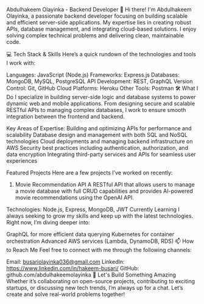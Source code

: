 Abdulhakeem Olayinka - Backend Developer
👋 Hi there! I'm Abdulhakeem Olayinka, a passionate backend developer focusing on building scalable and efficient server-side applications. My expertise lies in creating robust APIs, database management, and integrating cloud-based solutions. I enjoy solving complex technical problems and delivering clean, maintainable code.

💻 Tech Stack & Skills
Here’s a quick rundown of the technologies and tools I work with:

Languages: JavaScript (Node.js)
Frameworks: Express.js
Databases: MongoDB, MySQL, PostgreSQL
API Development: REST, GraphQL
Version Control: Git, GitHub
Cloud Platforms: Heroku
Other Tools: Postman
🛠️ What I Do
I specialize in building server-side logic and database systems to power dynamic web and mobile applications. From designing secure and scalable RESTful APIs to managing complex databases, I work to ensure smooth integration between the frontend and backend.

Key Areas of Expertise:
Building and optimizing APIs for performance and scalability
Database design and management with both SQL and NoSQL technologies
Cloud deployments and managing backend infrastructure on AWS
Security best practices including authentication, authorization, and data encryption
Integrating third-party services and APIs for seamless user experiences

Featured Projects
Here are a few projects I’ve worked on recently:

1. Movie Recommendation API
A RESTful API that allows users to manage a movie database with full CRUD capabilities and provides AI-powered movie recommendations using the OpenAI API.



Technologies: Node.js, Express, MongoDB, JWT
Currently Learning
I always seeking to grow my skills and keep up with the latest technologies. Right now, I’m diving deeper into:

GraphQL for more efficient data querying
Kubernetes for container orchestration
Advanced AWS services (Lambda, DynamoDB, RDS)
📫 How to Reach Me
Feel free to connect with me through the following channels:

Email: busariolayinka036@gmail.com 
LinkedIn: https://www.linkedin.com/in/hakeem-busari/
GitHub: github.com/abdulhakeemolayinka
🚀 Let's Build Something Amazing
Whether it’s collaborating on open-source projects, contributing to exciting startups, or discussing new tech trends, I’m always up for a chat. Let’s create and solve real-world problems together!


